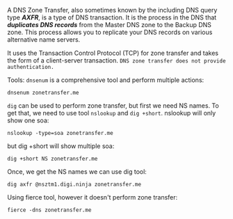 A DNS Zone Transfer, also sometimes known by the including DNS query type ***AXFR***, is a type of DNS transaction. It is the  process in the DNS that ***duplicates DNS records*** from the Master DNS zone to the Backup DNS zone. This process allows you to replicate your DNS records on various alternative name servers. 

It uses the Transaction Control Protocol (TCP) for zone transfer and takes the form of a client-server transaction. `DNS zone transfer does not provide authentication.`

Tools:
`dnsenum` is a comprehensive tool and perform multiple actions:
```
dnsenum zonetransfer.me
```


`dig` can be used to perform zone transfer, but first we need NS names. To get that, we need to use tool `nslookup` and `dig +short`.
nslookup will only show one soa:
```
nslookup -type=soa zonetransfer.me
```

but dig +short will show multiple soa:
```
dig +short NS zonetransfer.me
```

Once, we get the NS names we can use dig tool:
```
dig axfr @nsztm1.digi.ninja zonetransfer.me
```


Using fierce tool, however it doesn't perform zone transfer:
```
fierce -dns zonetransfer.me
```